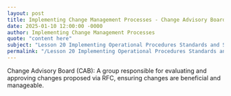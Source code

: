 ```yaml
---
layout: post
title: Implementing Change Management Processes - Change Advisory Board CAB
date: 2025-01-10 12:00:00 -0000
author: Implementing Change Management Processes
quote: "content here"
subject: "Lesson 20 Implementing Operational Procedures Standards and Specifications"
permalink: "/Lesson 20 Implementing Operational Procedures Standards and Specifications/Implementing Change Management Processes/Implementing Change Management Processes - Change Advisory Board CAB"
---
```


Change Advisory Board (CAB): A group responsible for evaluating and approving changes proposed via RFC, ensuring changes are beneficial and manageable.
